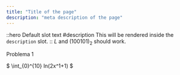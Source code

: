 ```yaml
---
title: "Title of the page"
description: "meta description of the page"
---
```


<!-- Content of the page -->

::hero
Default slot text
#description
This will be rendered inside the `description` slot.
::
$L$ and $(100101)_2$ should work.

Problema 1

$ \int_{0}^{10} ln(2x^1+1) $
